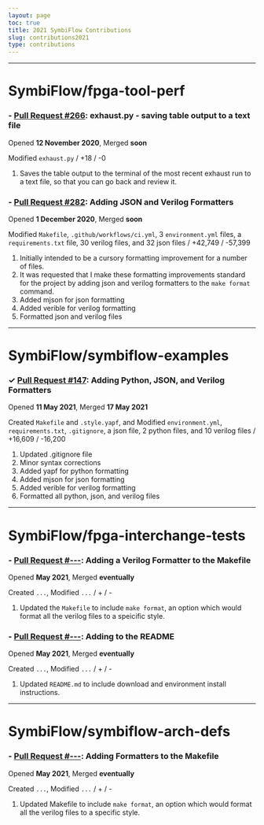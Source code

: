 ```yaml
---
layout: page
toc: true
title: 2021 SymbiFlow Contributions
slug: contributions2021
type: contributions
---
```


---

# SymbiFlow/fpga-tool-perf

### - [Pull Request #266](https://github.com/SymbiFlow/fpga-tool-perf/pull/266): exhaust.py - saving table output to a text file
Opened __12 November 2020__, Merged __soon__

Modified `exhaust.py` / +18 / -0
1. Saves the table output to the terminal of the most recent exhaust run to a text file, so that you can go back and review it.

### - [Pull Request #282](https://github.com/SymbiFlow/fpga-tool-perf/pull/282): Adding JSON and Verilog Formatters
Opened __1 December 2020__, Merged __soon__

Modified `Makefile`, `.github/workflows/ci.yml`, 3 `environment.yml` files, a `requirements.txt` file, 30 verilog files, and 32 json files / +42,749 / -57,399
1. Initially intended to be a cursory formatting improvement for a number of files.
2. It was requested that I make these formatting improvements standard for the project by adding json and verilog formatters to the `make format` command.
3. Added mjson for json formatting
4. Added verible for verilog formatting
5. Formatted json and verilog files

---

# SymbiFlow/symbiflow-examples

### ✓ [Pull Request #147](https://github.com/SymbiFlow/symbiflow-examples/pull/147): Adding Python, JSON, and Verilog Formatters
Opened __11 May 2021__, Merged __17 May 2021__

Created `Makefile` and `.style.yapf`, and Modified `environment.yml`, `requirements.txt`, `.gitignore`, a json file, 2 python files, and 10 verilog files / +16,609 / -16,200
1. Updated .gitignore file
2. Minor syntax corrections
3. Added yapf for python formatting
4. Added mjson for json formatting
5. Added verible for verilog formatting
6. Formatted all python, json, and verilog files

---

# SymbiFlow/fpga-interchange-tests

### - [Pull Request #---](https://github.com/SymbiFlow/fpga-interchange-tests/pull/---): Adding a Verilog Formatter to the Makefile
Opened __May 2021__, Merged __eventually__

Created `...`, Modified `...` / + / -
1. Updated the `Makefile` to include `make format`, an option which would format all the verilog files to a speicific style.

### - [Pull Request #---](https://github.com/SymbiFlow/fpga-interchange-tests/pull/---): Adding to the README
Opened __May 2021__, Merged __eventually__

Created `...`, Modified `...` / + / -
1. Updated `README.md` to include download and environment install instructions. 

---

# SymbiFlow/symbiflow-arch-defs

### - [Pull Request #---](https://github.com/SymbiFlow/symbiflow-arch-defs/pull/---): Adding Formatters to the Makefile
Opened __May 2021__, Merged __eventually__

Created `...`, Modified `...` / + / -
1. Updated Makefile to include `make format`, an option which would format all the verilog files to a specific style.
